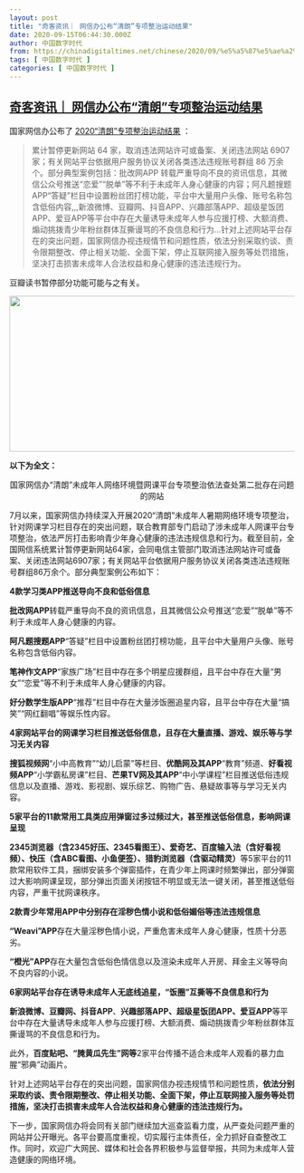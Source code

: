 ```yaml
---
layout: post
title: "奇客资讯｜ 网信办公布“清朗”专项整治运动结果"
date: 2020-09-15T06:44:30.000Z
author: 中国数字时代
from: https://chinadigitaltimes.net/chinese/2020/09/%e5%a5%87%e5%ae%a2%e8%b5%84%e8%ae%af%ef%bd%9c-%e7%bd%91%e4%bf%a1%e5%8a%9e%e5%85%ac%e5%b8%83%e6%b8%85%e6%9c%97%e4%b8%93%e9%a1%b9%e6%95%b4%e6%b2%bb%e8%bf%90%e5%8a%a8%e7%bb%93%e6%9e%9c/
tags: [ 中国数字时代 ]
categories: [ 中国数字时代 ]
---
```

<!--1600152270000-->
[奇客资讯｜ 网信办公布“清朗”专项整治运动结果](https://chinadigitaltimes.net/chinese/2020/09/%e5%a5%87%e5%ae%a2%e8%b5%84%e8%ae%af%ef%bd%9c-%e7%bd%91%e4%bf%a1%e5%8a%9e%e5%85%ac%e5%b8%83%e6%b8%85%e6%9c%97%e4%b8%93%e9%a1%b9%e6%95%b4%e6%b2%bb%e8%bf%90%e5%8a%a8%e7%bb%93%e6%9e%9c/)
------

<div>
<p>国家网信办公布了 <a href="http://www.cac.gov.cn/2020-09/14/c_1601641539700487.htm">2020“清朗”专项整治运动结果</a> ：</p><blockquote><p>累计暂停更新网站 64 家，取消违法网站许可或备案、关闭违法网站 6907 家；有关网站平台依据用户服务协议关闭各类违法违规账号群组 86 万余个。部分典型案例包括：批改网APP 转载严重导向不良的资讯信息，其微信公众号推送“恋爱”“脱单”等不利于未成年人身心健康的内容；阿凡题搜题APP“答疑”栏目中设置粉丝团打榜功能，平台中大量用户头像、账号名称包含低俗内容,,,新浪微博、豆瓣网、抖音APP、兴趣部落APP、超级星饭团APP、爱豆APP等平台中存在大量诱导未成年人参与应援打榜、大额消费、煽动挑拨青少年粉丝群体互撕谩骂的不良信息和行为&#8230;针对上述网站平台存在的突出问题，国家网信办视违规情节和问题性质，依法分别采取约谈、责令限期整改、停止相关功能、全面下架，停止互联网接入服务等处罚措施，坚决打击损害未成年人合法权益和身心健康的违法违规行为。</p></blockquote><p>豆瓣读书暂停部分功能可能与之有关。</p><p style="text-align: center"><img loading="lazy" class="aligncenter wp-image-655434" src="https://chinadigitaltimes.net/chinese/files/2020/09/网信办整治.png" alt="" width="600" height="275" srcset="https://chinadigitaltimes.net/chinese/files/2020/09/网信办整治.png 2130w, https://chinadigitaltimes.net/chinese/files/2020/09/网信办整治-300x138.png 300w, https://chinadigitaltimes.net/chinese/files/2020/09/网信办整治-1024x470.png 1024w, https://chinadigitaltimes.net/chinese/files/2020/09/网信办整治-768x353.png 768w, https://chinadigitaltimes.net/chinese/files/2020/09/网信办整治-1536x705.png 1536w, https://chinadigitaltimes.net/chinese/files/2020/09/网信办整治-2048x940.png 2048w, https://chinadigitaltimes.net/chinese/files/2020/09/网信办整治-1080x496.png 1080w" sizes="(max-width: 600px) 100vw, 600px" /></p><p><strong>以下为全文：</strong></p><p style="text-align: center">国家网信办“清朗”未成年人网络环境暨网课平台专项整治依法查处第二批存在问题的网站</p><p>7月以来，国家网信办持续深入开展2020“清朗”未成年人暑期网络环境专项整治，针对网课学习栏目存在的突出问题，联合教育部专门启动了涉未成年人网课平台专项整治，依法严厉打击影响青少年身心健康的违法违规信息和行为。截至目前，全国网信系统累计暂停更新网站64家，会同电信主管部门取消违法网站许可或备案、关闭违法网站6907家；有关网站平台依据用户服务协议关闭各类违法违规账号群组86万余个。部分典型案例公布如下：</p><p><strong>4款学习类APP推送导向不良和低俗信息</strong></p><p><strong>批改网APP</strong>转载严重导向不良的资讯信息，且其微信公众号推送“恋爱”“脱单”等不利于未成年人身心健康的内容。</p><p><strong>阿凡题搜题APP</strong>“答疑”栏目中设置粉丝团打榜功能，且平台中大量用户头像、账号名称包含低俗内容。</p><p><strong>笔神作文APP</strong>“家族广场”栏目中存在多个明星应援群组，且平台中存在大量“男女”“恋爱”等不利于未成年人身心健康的内容。</p><p><strong>好分数学生版APP</strong>“推荐”栏目中存在大量涉饭圈追星内容，且平台中存在大量“搞笑”“网红翻唱”等娱乐性内容。</p><p><strong>4家网站平台的网课学习栏目推送低俗信息，且存在大量直播、游戏、娱乐等与学习无关内容</strong></p><p><strong>搜狐视频网</strong>“小中高教育”“幼儿启蒙”等栏目、<strong>优酷网及其APP</strong>“教育”频道、<strong>好看视频APP</strong>“小学霸私房课”栏目、<strong>芒果TV网及其APP</strong>“中小学课程”栏目推送低俗违规信息以及直播、游戏、影视剧、娱乐综艺、购物广告、悬疑故事等与学习无关内容。</p><p><strong>5家平台的11款常用工具类应用弹窗过多过频过大，甚至推送低俗信息，影响网课呈现</strong></p><p><strong>2345浏览器（含2345好压、2345看图王）、爱奇艺、百度输入法（含好看视频）、快压（含ABC看图、小鱼便签）、猎豹浏览器（含驱动精灵）</strong>等5家平台的11款常用软件工具，捆绑安装多个弹窗插件，在青少年上网课时频繁弹出，部分弹窗过大影响网课呈现，部分弹出页面关闭按钮不明显或无法一键关闭，甚至推送低俗内容，严重干扰网课秩序。</p><p><strong>2款青少年常用APP中分别存在淫秽色情小说和低俗媚俗等违法违规信息</strong></p><p><strong>“Weavi”APP</strong>存在大量淫秽色情小说，严重危害未成年人身心健康，性质十分恶劣。</p><p><strong>“橙光”APP</strong>存在大量包含低俗色情信息以及渲染未成年人开房、拜金主义等导向不良内容的小说。</p><p><strong>6家网站平台存在诱导未成年人无底线追星，“饭圈”互撕等不良信息和行为</strong></p><p><strong>新浪微博、豆瓣网、抖音APP</strong>、<strong>兴趣部落APP、超级星饭团APP、爱豆APP</strong>等平台中存在大量诱导未成年人参与应援打榜、大额消费、煽动挑拨青少年粉丝群体互撕谩骂的不良信息和行为。</p><p>此外，<strong>百度贴吧、“腌黄瓜先生”网等</strong>2家平台传播不适合未成年人观看的暴力血腥“邪典”动画片。</p><p>针对上述网站平台存在的突出问题，国家网信办视违规情节和问题性质，<strong>依法分别采取约谈、责令限期整改、停止相关功能、全面下架，停止互联网接入服务等处罚措施，坚决打击损害未成年人合法权益和身心健康的违法违规行为。</strong></p><p>下一步，国家网信办将会同有关部门继续加大巡查监看力度，从严查处问题严重的网站并公开曝光。各平台要高度重视，切实履行主体责任，全力抓好自查整改工作。同时，欢迎广大网民、媒体和社会各界积极参与监督举报，共同为未成年人营造健康的网络环境。</p>
</div>
